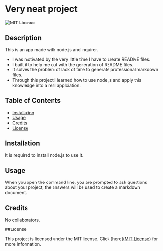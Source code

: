 # Very neat project
  
  ![MIT License](https://img.shields.io/badge/License-MIT-yellow.svg)

## Description

  This is an app made with node.js and inquirer.
  - I was motivated by the very little time I have to create README files.
  - I built it to help me out with the generation of README files.
  - It solves the problem of lack of time to generate professional markdown files.
  - Through this project I learned how to use node.js and apply this knowledge into a real applciation.

## Table of Contents

  * [Installation](#installation)
  * [Usage](#usage)
  * [Credits](#credits)
  * [License](#license)

## Installation

  It is required to install node.js to use it.

## Usage

  When you open the command line, you are prompted to ask questions about your project, the answers will be used to create a markdown document.

  ## Credits

  No collaborators.

##License

  This project is licensed under the MIT license. Click [here]([MIT License](https://opensource.org/licenses/MIT)) for more information.

